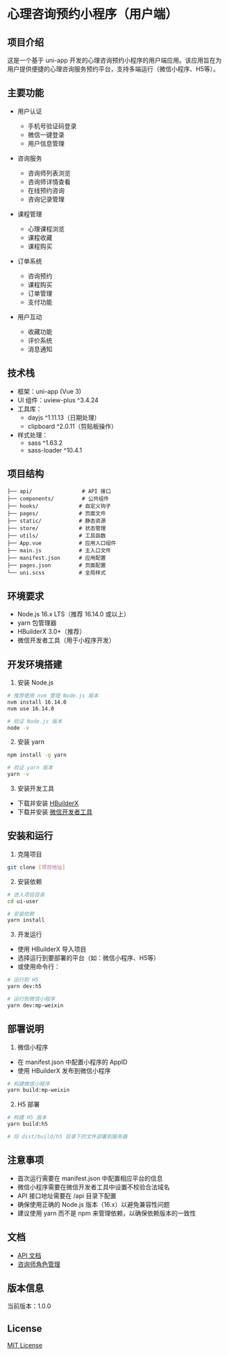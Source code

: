 # 心理咨询预约小程序（用户端）

## 项目介绍

这是一个基于 uni-app 开发的心理咨询预约小程序的用户端应用。该应用旨在为用户提供便捷的心理咨询服务预约平台，支持多端运行（微信小程序、H5等）。

## 主要功能

- 用户认证
  - 手机号验证码登录
  - 微信一键登录
  - 用户信息管理
  
- 咨询服务
  - 咨询师列表浏览
  - 咨询师详情查看
  - 在线预约咨询
  - 咨询记录管理
  
- 课程管理
  - 心理课程浏览
  - 课程收藏
  - 课程购买
  
- 订单系统
  - 咨询预约
  - 课程购买
  - 订单管理
  - 支付功能
  
- 用户互动
  - 收藏功能
  - 评价系统
  - 消息通知

## 技术栈

- 框架：uni-app (Vue 3)
- UI 组件：uview-plus ^3.4.24
- 工具库：
  - dayjs ^1.11.13（日期处理）
  - clipboard ^2.0.11（剪贴板操作）
- 样式处理：
  - sass ^1.63.2
  - sass-loader ^10.4.1

## 项目结构

```
├── api/                # API 接口
├── components/         # 公共组件
├── hooks/             # 自定义钩子
├── pages/             # 页面文件
├── static/            # 静态资源
├── store/             # 状态管理
├── utils/             # 工具函数
├── App.vue            # 应用入口组件
├── main.js            # 主入口文件
├── manifest.json      # 应用配置
├── pages.json         # 页面配置
└── uni.scss           # 全局样式
```

## 环境要求

- Node.js 16.x LTS（推荐 16.14.0 或以上）
- yarn 包管理器
- HBuilderX 3.0+（推荐）
- 微信开发者工具（用于小程序开发）

## 开发环境搭建

1. 安装 Node.js
```bash
# 推荐使用 nvm 管理 Node.js 版本
nvm install 16.14.0
nvm use 16.14.0

# 验证 Node.js 版本
node -v
```

2. 安装 yarn
```bash
npm install -g yarn

# 验证 yarn 版本
yarn -v
```

3. 安装开发工具
- 下载并安装 [HBuilderX](https://www.dcloud.io/hbuilderx.html)
- 下载并安装 [微信开发者工具](https://developers.weixin.qq.com/miniprogram/dev/devtools/download.html)

## 安装和运行

1. 克隆项目
```bash
git clone [项目地址]
```

2. 安装依赖
```bash
# 进入项目目录
cd ui-user

# 安装依赖
yarn install
```

3. 开发运行
- 使用 HBuilderX 导入项目
- 选择运行到要部署的平台（如：微信小程序、H5等）
- 或使用命令行：
```bash
# 运行到 H5
yarn dev:h5

# 运行到微信小程序
yarn dev:mp-weixin
```

## 部署说明

1. 微信小程序
- 在 manifest.json 中配置小程序的 AppID
- 使用 HBuilderX 发布到微信小程序
```bash
# 构建微信小程序
yarn build:mp-weixin
```

2. H5 部署
```bash
# 构建 H5 版本
yarn build:h5

# 将 dist/build/h5 目录下的文件部署到服务器
```

## 注意事项

- 首次运行需要在 manifest.json 中配置相应平台的信息
- 微信小程序需要在微信开发者工具中设置不校验合法域名
- API 接口地址需要在 /api 目录下配置
- 确保使用正确的 Node.js 版本（16.x）以避免兼容性问题
- 建议使用 yarn 而不是 npm 来管理依赖，以确保依赖版本的一致性

## 文档

- [API 文档](./api.md)
- [咨询师角色管理](./咨询师角色管理.md)

## 版本信息

当前版本：1.0.0

## License

[MIT License](LICENSE) 